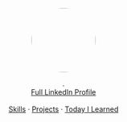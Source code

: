 <link rel="stylesheet" href="https://maxcdn.bootstrapcdn.com/bootswatch/3.3.7/journal/bootstrap.min.css">
<link rel="stylesheet" href="https://maxcdn.bootstrapcdn.com/font-awesome/4.7.0/css/font-awesome.min.css">

<p align="center">
  <a href="https://github.com/john20xdoe">
    <img style=" border-radius: 50%; border-color: #ababab;" src="https://media.licdn.com/mpr/mpr/shrinknp_400_400/AAEAAQAAAAAAAAz8AAAAJDA1ZWUzYTRjLTY2ZDktNDgwMi1hYjM0LWRmOTJjNTliNjhmYQ.jpg" width="128" height="128">
  </a>
  <p align="center">
.    <br>
    <a href="https://ph.linkedin.com/in/labermejo"><span class="small text-uppercase label label-warning">Full LinkedIn Profile</span></a>
    <br>
    <br>
    <a href="skills/index.md" class="btn btn-primary">Skills</a>
    &middot;
    <a href="projects/index.md" class="btn btn-primary">Projects</a>
    &middot;
    <a href="til/index.md" class="btn btn-primary">Today I Learned</a>
  </p>
</p>
<br>